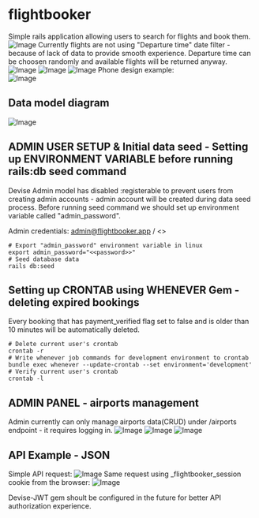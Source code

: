 # flightbooker
Simple rails application allowing users to search for flights and book them.
![Image](https://github.com/user-attachments/assets/5867e3bc-1d43-437f-a4df-665b1e688c5c)
Currently flights are not using "Departure time" date filter - because of lack of data to provide smooth experience.
Departure time can be choosen randomly and available flights will be returned anyway.
![Image](https://github.com/user-attachments/assets/95c76b01-3a6e-40b4-a6a9-76528bfe007c)
![Image](https://github.com/user-attachments/assets/7919c421-0445-4a71-8e81-0fac11be955d)
![Image](https://github.com/user-attachments/assets/b2433bf2-e751-46f2-934f-4d445ccf85f4)
Phone design example:  
![Image](https://github.com/user-attachments/assets/1bb8031f-c771-405b-bff6-286733b0d934)

## Data model diagram
![Image](https://github.com/user-attachments/assets/f236eb7d-a81f-485d-9f0d-98aebe12e054)

## ADMIN USER SETUP & Initial data seed - Setting up ENVIRONMENT VARIABLE before running rails:db seed command
Devise Admin model has disabled :registerable to prevent users from creating admin accounts - admin account will be created during data seed process.
Before running seed command we should set up environment variable called "admin_password".

Admin credentials: admin@flightbooker.app / <<password>>
```
# Export "admin_password" environment variable in linux
export admin_password="<<password>>"
# Seed database data
rails db:seed
```

## Setting up CRONTAB using WHENEVER Gem - deleting expired bookings
Every booking that has payment_verified flag set to false and is older than 10 minutes will be automatically deleted.
```
# Delete current user's crontab
crontab -r
# Write whenever job commands for development environment to crontab
bundle exec whenever --update-crontab --set environment='development'
# Verify current user's crontab
crontab -l
```

## ADMIN PANEL - airports management
Admin currently can only manage airports data(CRUD) under /airports endpoint - it requires logging in. 
![Image](https://github.com/user-attachments/assets/9b75cefa-60a2-49f1-9d83-a5e15ad41e35)
![Image](https://github.com/user-attachments/assets/9a9965d6-c008-4ad4-a56f-b0e8647949f8)
![Image](https://github.com/user-attachments/assets/9ba5598a-2503-4970-bc25-6119409c51f9)

## API Example - JSON 
Simple API request:
![Image](https://github.com/user-attachments/assets/8fa9713c-6d86-47b1-b846-5f48b84ff096)
Same request using _flightbooker_session cookie from the browser:
![Image](https://github.com/user-attachments/assets/b739e0e2-a462-4220-b487-f7d9f389cb59)

Devise-JWT gem shoult be configured in the future for better API authorization experience.